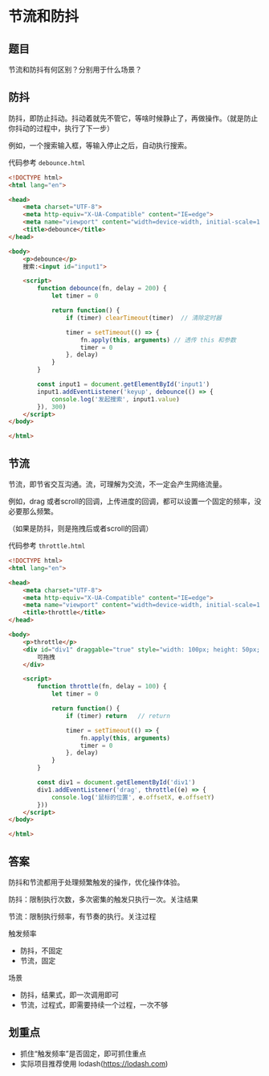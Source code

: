 # 节流和防抖

## 题目

节流和防抖有何区别？分别用于什么场景？

## 防抖

防抖，即防止抖动。抖动着就先不管它，等啥时候静止了，再做操作。（就是防止你抖动的过程中，执行了下一步）

例如，一个搜索输入框，等输入停止之后，自动执行搜索。

代码参考 `debounce.html`

```html
<!DOCTYPE html>
<html lang="en">

<head>
    <meta charset="UTF-8">
    <meta http-equiv="X-UA-Compatible" content="IE=edge">
    <meta name="viewport" content="width=device-width, initial-scale=1.0">
    <title>debounce</title>
</head>

<body>
    <p>debounce</p>
    搜索:<input id="input1">

    <script>
        function debounce(fn, delay = 200) {
            let timer = 0

            return function() {
                if (timer) clearTimeout(timer)  // 清除定时器

                timer = setTimeout(() => {
                    fn.apply(this, arguments) // 透传 this 和参数
                    timer = 0
                }, delay)
            }
        }

        const input1 = document.getElementById('input1')
        input1.addEventListener('keyup', debounce(() => {
            console.log('发起搜索', input1.value)
        }), 300)
    </script>
</body>

</html>
```

## 节流

节流，即节省交互沟通。流，可理解为交流，不一定会产生网络流量。

例如，drag 或者scroll的回调，上传进度的回调，都可以设置一个固定的频率，没必要那么频繁。

（如果是防抖，则是拖拽后或者scroll的回调）

代码参考 `throttle.html`

```html
<!DOCTYPE html>
<html lang="en">

<head>
    <meta charset="UTF-8">
    <meta http-equiv="X-UA-Compatible" content="IE=edge">
    <meta name="viewport" content="width=device-width, initial-scale=1.0">
    <title>throttle</title>
</head>

<body>
    <p>throttle</p>
    <div id="div1" draggable="true" style="width: 100px; height: 50px; background-color: #ccc; padding: 10px;">
        可拖拽
    </div>

    <script>
        function throttle(fn, delay = 100) {
            let timer = 0

            return function() {
                if (timer) return   // return

                timer = setTimeout(() => {
                    fn.apply(this, arguments)
                    timer = 0
                }, delay)
            }
        }

        const div1 = document.getElementById('div1')
        div1.addEventListener('drag', throttle((e) => {
            console.log('鼠标的位置', e.offsetX, e.offsetY)
        }))
    </script>
</body>

</html>
```



## 答案

防抖和节流都用于处理频繁触发的操作，优化操作体验。

防抖：限制执行次数，多次密集的触发只执行一次。关注结果

节流：限制执行频率，有节奏的执行。关注过程

触发频率
- 防抖，不固定
- 节流，固定

场景
- 防抖，结果式，即一次调用即可
- 节流，过程式，即需要持续一个过程，一次不够

## 划重点

- 抓住“触发频率”是否固定，即可抓住重点
- 实际项目推荐使用 lodash(https://lodash.com)

